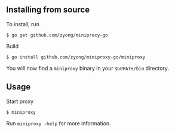 Installing from source
----------------------

To install, run

    $ go get github.com/zyong/miniproxy-go

Build

    $ go install github.com/zyong/miniproxy-go/miniproxy 

You will now find a `miniproxy` binary in your `$GOPATH/bin` directory.

Usage
-----

Start proxy

    $ miniproxy 

Run `miniproxy -help` for more information.